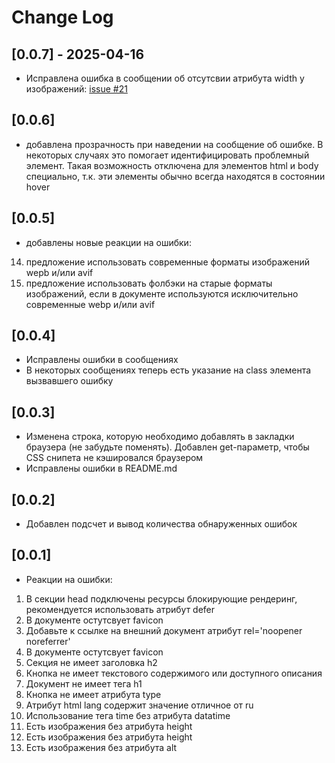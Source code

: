 # Change Log

## [0.0.7] - 2025-04-16

+ Исправлена ошибка в сообщении об отсутсвии атрибута width у изображений: [issue #21](https://github.com/ai36/ai36.github.io/issues/21#issue-2999581357)

## [0.0.6]

+ добавлена прозрачность при наведении на сообщение об ошибке. В некоторых случаях это помогает идентифицировать проблемный элемент. Такая возможность отключена для элементов html и body специально, т.к. эти элементы обычно всегда находятся в состоянии hover

## [0.0.5]

+ добавлены новые реакции на ошибки:

14. предложение использовать современные форматы изображений wepb и/или avif
15. предложение использовать фолбэки на старые форматы изображений, если в документе используются исключительно современные webp и/или avif

## [0.0.4]

+ Исправлены ошибки в сообщениях
+ В некоторых сообщениях теперь есть указание на class элемента вызвавшего ошибку

## [0.0.3]

+ Изменена строка, которую необходимо добавлять в закладки браузера (не забудьте поменять). Добавлен get-параметр, чтобы CSS снипета не кэшировался браузером
+ Исправлены ошибки в README.md

## [0.0.2]

+ Добавлен подcчет и вывод количества обнаруженных ошибок

## [0.0.1]

+ Реакции на ошибки:

1. В секции head подключены ресурсы блокирующие рендеринг, рекомендуется использовать атрибут defer
2. В документе остутсвует favicon
3. Добавьте к ссылке на внешний документ атрибут rel='noopener noreferrer'
4. В документе остутсвует favicon
5. Секция не имеет заголовка h2
6. Кнопка не имеет текстового содержимого или доступного описания
7. Документ не имеет тега h1
8. Кнопка не имеет атрибута type
9. Атрибут html lang содержит значение отличное от ru
10. Использование тега time без атрибута datatime
11. Есть изображения без атрибута height
12. Есть изображения без атрибута height
13. Есть изображения без атрибута alt
